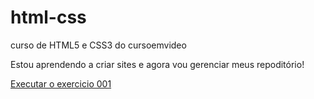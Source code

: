 # html-css
 curso de HTML5 e CSS3 do cursoemvideo

Estou aprendendo a criar sites e agora vou gerenciar meus repoditório!

<a href="https://leh98code.github.io/html-css/meus-desafios/d%20010/android.html">Executar o exercicio 001</a>
